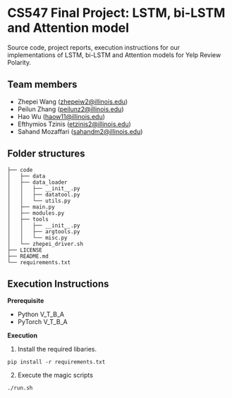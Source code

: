 # CS547 Final Project: LSTM, bi-LSTM and Attention model
Source code, project reports, execution instructions for our implementations of LSTM, bi-LSTM and Attention models for Yelp Review Polarity.

## Team members
* Zhepei Wang (<zhepeiw2@illinois.edu>)
* Peilun Zhang (<peilunz2@illinois.edu>)
* Hao Wu (<haow11@illinois.edu>)
* Efthymios Tzinis (<etzinis2@illinois.edu>)
* Sahand Mozaffari (<sahandm2@illinois.edu>)

## Folder structures

```
├── code
│   ├── data
│   ├── data_loader
│   │   ├── __init__.py
│   │   ├── datatool.py
│   │   └── utils.py
│   ├── main.py
│   ├── modules.py
│   ├── tools
│   │   ├── __init__.py
│   │   ├── argtools.py
│   │   └── misc.py
│   └── zhepei_driver.sh
├── LICENSE
├── README.md
└── requirements.txt
```

## Execution Instructions

**Prerequisite**
* Python V_T_B_A
* PyTorch V_T_B_A

**Execution**
1. Install the required libaries.
```
pip install -r requirements.txt
```
2. Execute the magic scripts
```
./run.sh
```
